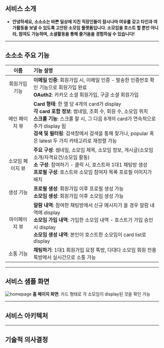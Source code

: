 ## 서비스 소개


- **안녕하세요, 소소소는 바쁜 일상에 지친 직장인들이 잠시나마 여유를 갖고 타인과 여가활동을 보낼 수 있도록 고안된 소모임 플랫폼입니다. 소모임을 호스트 할 뿐만 아니라, 참여도 가능하며, 소셜활동을 통해 즐거움을 경험하실 수 있습니다!**

***

## **소소소 주요 기능**

|이름|기능 설명|
|:---:|:---|
|회원가입 기능| **이메일 인증**: 회원가입 시, 이메일 인증 - 발송한 인증번호 확인 기능으로 회원가입 완료  <br> **OAuth2**: 카카오 소셜 회원가입, 구글 소셜 회원가입 |
|메인 페이지 뷰| **Card 형태**: 한 열 당 4개의 card가 display <br> **각 card 포함 정보**: 썸네일, 조회 수, 회원 수, 소모임 위치 <br> **스크롤 기능**: 스크롤 할 시, 그 다음 8개의 card가 연속적으로 추가 display 됨 <br> **검색 및 필터링**: 검색창에서 검색을 통해 찾거나, popular 혹은 latest 두 가지 카테고리로 재정렬 가능|
|소모임 페이지 뷰| **주요 구성**: 썸네일, 소모임 제목, 소모임 정보, 게시글(소모임 소개/자격요건/소모임 활동) <br> **소 구성**: 참여하기 - 클릭 시, 호스트와 1대1 채팅방 생성 <br> **프로필 구성**: 호스트와 소모임 참여자 목록 프로필 이미지가 배치 |
|생성 기능| **프로필 생성**: 회원가입 이후 프로필 생성 가능 <br> **소모임 생성**: 회원가입 이후 소모임 생성 가능|
|마이페이지 뷰| **알람 내역**: 참여한 채팅방에서 신규 메시지가 올 경우 알람 내역에 display <br> **소모임 가입 내역**: 가입한 소모임 내역 - 호스트가 가입 승인 시 display <br> **소모임 생성 내역**: 본인이 호스트한 소모임이 card list로 display|
|소통 기능| **채팅하기**: 1대1 회원가입 요청 톡방, 다대다 소모임 회원 전용 톡방에서 실시간으로 소통 가능|

***

## **서비스 샘플 화면**
![homepage](https://github.com/user-attachments/assets/749b67f1-7b1f-4fdf-ba6b-1c7e1c25ac64)
**홈 페이지 화면**: 카드 형태로 각 소모임이 display된 것을 확인 가능
***

## **서비스 아키텍처**

***

## **기술적 의사결정**
